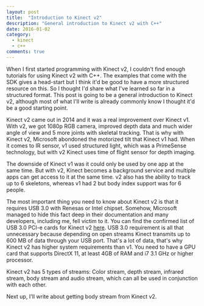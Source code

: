 ```yaml
---
layout: post
title:  "Introduction to Kinect v2"
description: "General introduction to Kinect v2 with C++"
date: 2016-01-02
category:
  - kinect
  - c++
comments: true
---
```


When I first started programming with Kinect v2, I couldn't find enough tutorials for using Kinect v2 with C++. The examples that come with the SDK gives a head-start but I think it'd be good to have a more structured resource on this. So I thought I'd share what I've learned so far in a structured format. This post is going to be a general introduction to Kinect v2, although most of what I'll write is already commonly know I thought it'd be a good starting point.

Kinect v2 came out in 2014 and it was a real improvement over Kinect v1. With v2, we got 1080p RGB camera, improved depth data and much wider angle of view and 5 more joints with skeletal tracking. That is why with Kinect v2, Microsoft abondoned the motorized tilt that Kinect v1 had. When it comes to IR sensor, v1 used structured light, which was a PrimeSense technology, but with v2 Kinect uses time of flight sensor for depth imaging.

The downside of Kinect v1 was it could only be used by one app at the same time. But with v2, Kinect becomes a background service and multiple apps can get access to it at the same time. v2 also has the ability to track up to 6 skeletons, whereas v1 had 2 but body index support was for 6 people.

The most important thing you need to know about Kinect v2 is that it requires USB 3.0 with Renesas or Intel chipset. Somehow, Microsoft managed to hide this fact deep in their documentation and many developers, including me, fell victim to it. You can find the confirmed list of USB 3.0 PCI-e cards for Kinect v2 [here][kinect_usb_list]. USB 3.0 requirement is all that unnecessary because depending on open streams Kinect transmits up to 600 MB of data through your USB port. That's a lot of data, that's why Kinect v2 has higher system requirements than v1. You need to have a GPU card that supports DirectX 11, at least 4GB of RAM and i7 3.1 GHz or higher processor.

Kinect v2 has 5 types of streams: Color stream, depth stream, infrared stream, body stream and audio stream, which can all be used in conjunction with each other.

Next up, I'll write about getting body stream from Kinect v2.


[kinect_usb_list]: https://social.msdn.microsoft.com/Forums/en-US/bb379e8b-4258-40d6-92e4-56dd95d7b0bb/confirmed-list-of-usb-30-pcie-cardslaptopsconfigurations-which-work-for-kinect-v2-during?forum=kinectv2sdk

